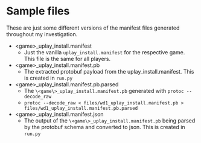 # Sample files

These are just some different versions of the manifest files generated throughout my investigation.

* \<game\>_uplay_install.manifest
  * Just the vanilla `uplay_install.manifest` for the respective game. This file is the same for all players.
* \<game\>_uplay_install.manifest.pb
  * The extracted protobuf payload from the uplay_install.manifest. This is created in `run.py`
* \<game\>_uplay_install.manifest.pb.parsed
  * The `\<game\>_uplay_install.manifest.pb` generated with `protoc --decode_raw`
  * `protoc --decode_raw < files/wd1_uplay_install.manifest.pb > files/wd1_uplay_install.manifest.pb.parsed`
* \<game\>_uplay_install.manifest.json
  * The output of the `\<game\>_uplay_install.manifest.pb` being parsed by the protobuf schema and converted to json. This is created in `run.py`
